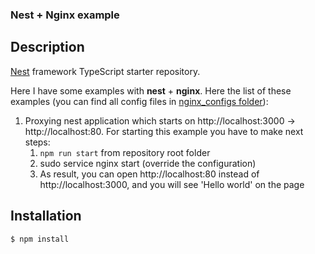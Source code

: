 ### Nest + Nginx example


## Description

[Nest](https://github.com/nestjs/nest) framework TypeScript starter repository.

Here I have some examples with **nest** + **nginx**. Here the list of these examples (you can find all config files in [nginx_configs folder](nginx_configs)):

1. Proxying nest application which starts on http://localhost:3000 -> http://localhost:80. For starting this example you have to make next steps:
   1. ```npm run start``` from repository root folder 
   2. sudo service nginx start (override the configuration)
   3. As result, you can open http://localhost:80 instead of http://localhost:3000, and you will see 'Hello world' on the page

## Installation

```bash
$ npm install
```


